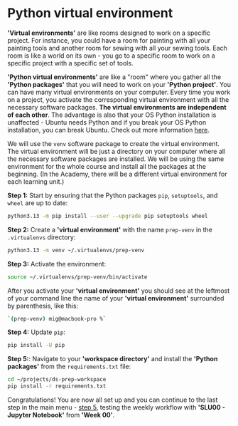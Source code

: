 # Python virtual environment

**'Virtual environments'** are like rooms designed to work on a specific project. For instance, you could have a room for painting with all your painting tools and another room for sewing with all your sewing tools. Each room is like a world on its own - you go to a specific room to work on a specific project with a specific set of tools.

**'Python virtual environments'** are like a "room" where you gather all the **'Python packages'** that you will need to work on your **'Python project'**. You can have many virtual environments on your computer. Every time you work on a project, you activate the corresponding virtual environment with all the necessary software packages. **The virtual environments are independent of each other**. The advantage is also that your OS Python installation is unaffected - Ubuntu needs Python and if you break your OS Python installation, you can break Ubuntu. Check out more information [here](https://realpython.com/python-virtual-environments-a-primer/#what-is-a-virtual-environment).

We will use the `venv` software package to create the virtual environment. The virtual environment will be just a directory on your computer where all the necessary software packages are installed. We will be using the same environment for the whole course and install all the packages at the beginning. (In the Academy, there will be a different virtual environment for each learning unit.)

**Step 1:** Start by ensuring that the Python packages `pip`, `setuptools`, and `wheel` are up to date:

```bash
python3.13 -m pip install --user --upgrade pip setuptools wheel
```

**Step 2:** Create a **'virtual environment'** with the name `prep-venv` in the `.virtualenvs` directory:

```bash
python3.13 -m venv ~/.virtualenvs/prep-venv
```

**Step 3:** Activate the environment:

```bash
source ~/.virtualenvs/prep-venv/bin/activate
```

After you activate your **'virtual environment'** you should see at the leftmost of your command line the name of your **'virtual environment'** surrounded by parenthesis, like this:

```bash
`(prep-venv) mig@macbook-pro %`
```

**Step 4:** Update `pip`:

```bash
pip install -U pip
```

**Step 5:**: Navigate to your **'workspace directory'** and install the **'Python packages'** from the `requirements.txt` file:

```bash
cd ~/projects/ds-prep-workspace
pip install -r requirements.txt
```

Congratulations! You are now all set up and you can continue to the last step in the main menu - [step 5](../README.md#5-weekly-workflow), testing the weekly workflow with **'SLU00 - Jupyter Notebook'** from **'Week 00'**.
